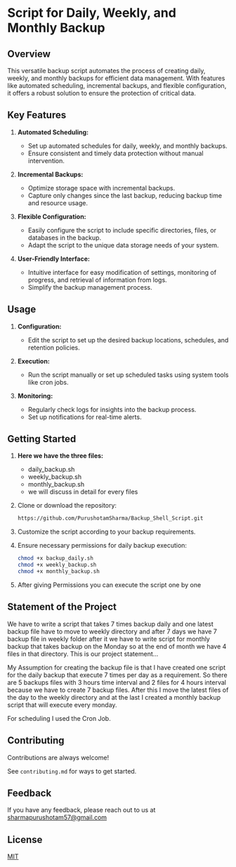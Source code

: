# Script for  Daily, Weekly, and Monthly Backup

## Overview

This versatile backup script automates the process of creating daily, weekly, and monthly backups for efficient data management. With features like automated scheduling, incremental backups, and flexible configuration, it offers a robust solution to ensure the protection of critical data.

## Key Features

1. **Automated Scheduling:**
   - Set up automated schedules for daily, weekly, and monthly backups.
   - Ensure consistent and timely data protection without manual intervention.

2. **Incremental Backups:**
   - Optimize storage space with incremental backups.
   - Capture only changes since the last backup, reducing backup time and resource usage.

3. **Flexible Configuration:**
   - Easily configure the script to include specific directories, files, or databases in the backup.
   - Adapt the script to the unique data storage needs of your system.

4. **User-Friendly Interface:**
   - Intuitive interface for easy modification of settings, monitoring of progress, and retrieval of information from logs.
   - Simplify the backup management process.

## Usage

1. **Configuration:**
   - Edit the script to set up the desired backup locations, schedules, and retention policies.

2. **Execution:**
   - Run the script manually or set up scheduled tasks using system tools like cron jobs.

3. **Monitoring:**
   - Regularly check logs for insights into the backup process.
   - Set up notifications for real-time alerts.

## Getting Started
1.  **Here we have the three files:**
       - daily_backup.sh
       - weekly_backup.sh
       - monthly_backup.sh
       - we will discuss in detail for every files

2. Clone or download the repository:
      ```bash
   https://github.com/PurushotamSharma/Backup_Shell_Script.git

3. Customize the script according to your backup requirements.

4. Ensure necessary permissions for  daily backup execution:
      ```bash 
   chmod +x backup_daily.sh
   chmod +x weekly_backup.sh
   chmod +x monthly_backup.sh

5. After giving Permissions you can execute the script one by one

  
## Statement  of the Project
We have to write a script that takes 7 times backup daily  and one latest backup file have to move to weekly directory and after 7 days we have 7 backup file in weekly folder after it we have to write script for monthly backup that takes backup on the Monday so at the end of month we have 4 files in that directory.
This is our project statement...

My Assumption for creating the backup file is that  I have created one script for the daily backup that execute 7 times per day as a requirement. So there are 5 backups files with 3 hours time interval and 2 files for 4 hours interval because we have to create 7 backup files. 
After this I move the latest files of the day to the weekly directory and at the last I created a monthly backup script that will execute every monday.

For scheduling I used the Cron Job.

## Contributing

Contributions are always welcome!

See `contributing.md` for ways to get started.


## Feedback

If you have any feedback, please reach out to us at sharmapurushotam57@gmail.com

## License

[MIT](https://choosealicense.com/licenses/mit/)






